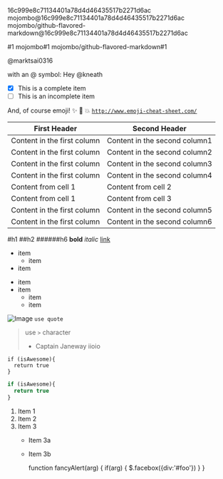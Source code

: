
16c999e8c71134401a78d4d46435517b2271d6ac
mojombo@16c999e8c71134401a78d4d46435517b2271d6ac
mojombo/github-flavored-markdown@16c999e8c71134401a78d4d46435517b2271d6ac

#1
mojombo#1
mojombo/github-flavored-markdown#1

@marktsai0316

with an @ symbol: Hey @kneath


- [x] This is a complete item
- [ ] This is an incomplete item

And, of course emoji! :sparkles: :camel: :boom:
[`http://www.emoji-cheat-sheet.com/`](http://www.emoji-cheat-sheet.com/)

First Header | Second Header
------------ | -------------
Content in the first column | Content in the second column1
Content in the first column | Content in the second column2
Content in the first column | Content in the second column3
Content in the first column | Content in the second column4
Content from cell 1 | Content from cell 2
Content from cell 1 | Content from cell 3
Content in the first column | Content in the second column5
Content in the first column | Content in the second column6

#h1
##h2
######h6
**bold**
*italic*
[link](http://google.com)
* item
  * item
* item
- item
- item 
  - item
  - item
  
![Image](https://octodex.github.com/images/yaktocat.png)
`use quote`

> use `>` character
> - Captain Janeway
> iioio

```
if (isAwesome){
  return true
}
```
```javascript
if (isAwesome){
  return true
}
```
1. Item 1
2. Item 2
3. Item 3
   * Item 3a
   * Item 3b
  
     function fancyAlert(arg) {
      if(arg) {
        $.facebox({div:'#foo'})
      }
     }
